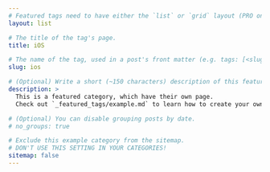 ```yaml
---
# Featured tags need to have either the `list` or `grid` layout (PRO only).
layout: list

# The title of the tag's page.
title: iOS

# The name of the tag, used in a post's front matter (e.g. tags: [<slug>]).
slug: ios

# (Optional) Write a short (~150 characters) description of this featured tag.
description: >
  This is a featured category, which have their own page.
  Check out `_featured_tags/example.md` to learn how to create your own.

# (Optional) You can disable grouping posts by date.
# no_groups: true

# Exclude this example category from the sitemap.
# DON'T USE THIS SETTING IN YOUR CATEGORIES!
sitemap: false
---
```

